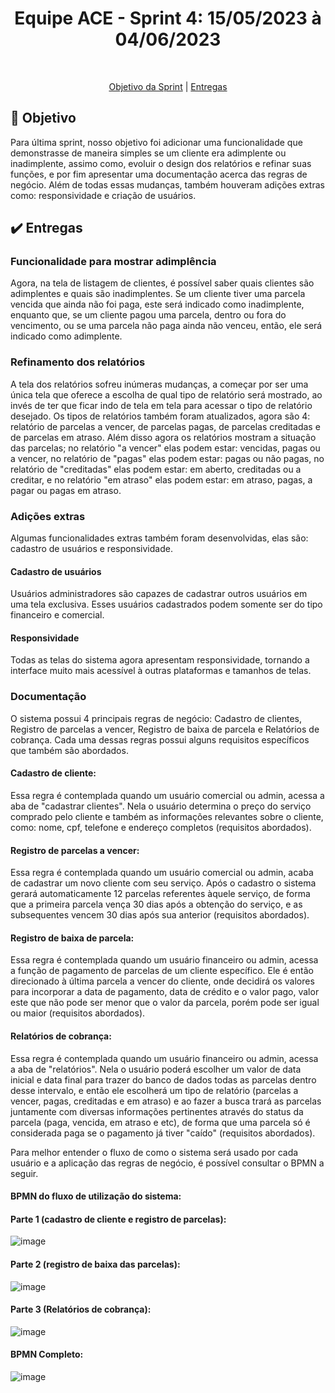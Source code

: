 <h1 align="center"> Equipe ACE - Sprint 4: 15/05/2023 à 04/06/2023 </h1>

<br id="topo">
<p align="center">
    <a href="#objetivo">Objetivo da Sprint</a>  |  
    <a href="#entrega">Entregas</a>
</p>

<span id="objetivo">

## :dart: Objetivo
Para última sprint, nosso objetivo foi adicionar uma funcionalidade que demonstrasse de maneira simples se um cliente era adimplente ou inadimplente, assimo como, evoluir o design dos relatórios e refinar suas funções, e por fim apresentar uma documentação acerca das regras de negócio. Além de todas essas mudanças, também houveram adições extras como: responsividade e criação de usuários.
  
  
<span id="entrega">
  
## :heavy_check_mark: Entregas
  
### Funcionalidade para mostrar adimplência
Agora, na tela de listagem de clientes,  é possível saber quais clientes são adimplentes e quais são inadimplentes. Se um cliente tiver uma parcela vencida que ainda não foi paga, este será indicado como inadimplente, enquanto que, se um cliente pagou uma parcela, dentro ou fora do vencimento, ou se uma parcela não paga ainda não venceu, então, ele será indicado como adimplente.
  
### Refinamento dos relatórios
A tela dos relatórios sofreu inúmeras mudanças, a começar por ser uma única tela que oferece a escolha de qual tipo de relatório será mostrado, ao invés de ter que ficar indo de tela em tela para acessar o tipo de relatório desejado. Os tipos de relatórios também foram atualizados, agora são 4: relatório de parcelas a vencer, de parcelas pagas, de parcelas creditadas e de parcelas em atraso. Além disso agora os relatórios mostram a situação das parcelas; no relatório "a vencer" elas podem estar: vencidas, pagas ou a vencer, no relatório de "pagas" elas podem estar: pagas ou não pagas, no relatório de "creditadas" elas podem estar: em aberto, creditadas ou a creditar, e no relatório "em atraso" elas podem estar: em atraso, pagas, a pagar ou pagas em atraso.

  ### Adições extras
  Algumas funcionalidades extras também foram desenvolvidas, elas são: cadastro de usuários e responsividade.
  
  #### Cadastro de usuários
  Usuários administradores são capazes de cadastrar outros usuários em uma tela exclusiva. Esses usuários cadastrados podem somente ser do tipo financeiro e comercial.
  
  #### Responsividade
  Todas as telas do sistema agora apresentam responsividade, tornando a interface muito mais acessível à outras plataformas e tamanhos de telas.
  
  ### Documentação
  O sistema possui 4 principais regras de negócio: Cadastro de clientes, Registro de parcelas a vencer, Registro de baixa de parcela e Relatórios de cobrança.
  Cada uma dessas regras possui alguns requisitos específicos que também são abordados.
  
 #### Cadastro de cliente:
  Essa regra é contemplada quando um usuário comercial ou admin, acessa a aba de "cadastrar clientes". Nela o usuário determina o preço do serviço comprado pelo cliente e também as informações relevantes sobre o cliente, como: nome, cpf, telefone e endereço completos (requisitos abordados).
  
  #### Registro de parcelas a vencer:
  Essa regra é contemplada quando um usuário comercial ou admin, acaba de cadastrar um novo cliente com seu serviço. Após o cadastro o sistema gerará automaticamente 12 parcelas referentes àquele serviço, de forma que a primeira parcela vença 30 dias após a obtenção do serviço, e as subsequentes vencem 30 dias após sua anterior (requisitos abordados).
  
  #### Registro de baixa de parcela:
  Essa regra é contemplada quando um usuário financeiro ou admin, acessa a função de pagamento de parcelas de um cliente específico. Ele é então direcionado à última parcela a vencer do cliente, onde decidirá os valores para incorporar a data de pagamento, data de crédito e o valor pago, valor este que não pode ser menor que o valor da parcela, porém pode ser igual ou maior (requisitos abordados).
  
  #### Relatórios de cobrança:
  Essa regra é contemplada quando um usuário financeiro ou admin, acessa a aba de "relatórios". Nela o usuário poderá escolher um valor de data inicial e data final para trazer do banco de dados todas as parcelas dentro desse intervalo, e então ele escolherá um tipo de relatório (parcelas a vencer, pagas, creditadas e em atraso) e ao fazer a busca trará as parcelas juntamente com diversas informações pertinentes através do status da parcela (paga, vencida, em atraso e etc), de forma que uma parcela só é considerada paga se o pagamento já tiver "caído" (requisitos abordados). 
   
 Para melhor entender o fluxo de como o sistema será usado por cada usuário e a aplicação das regras de negócio, é possível consultar o BPMN a seguir.
 #### BPMN do fluxo de utilização do sistema:
    
 #### Parte 1 (cadastro de cliente e registro de parcelas):
    
 ![image](https://github.com/Equipe-Ace/Ace-documentation/assets/79228873/1c7527d1-1eab-4822-98af-32441cf7a441)

#### Parte 2 (registro de baixa das parcelas):
 ![image](https://github.com/Equipe-Ace/Ace-documentation/assets/79228873/c5256623-84eb-4231-88e2-3f3a2806f2b9)

  
#### Parte 3 (Relatórios de cobrança):
![image](https://github.com/Equipe-Ace/Ace-documentation/assets/79228873/e9112133-ca2f-4f00-9a1f-bddb2b5e770b)
    
#### BPMN Completo:
![image](https://github.com/Equipe-Ace/Ace-documentation/assets/79228873/475e8da1-6881-44f4-a04d-9fb52ffd8019)

